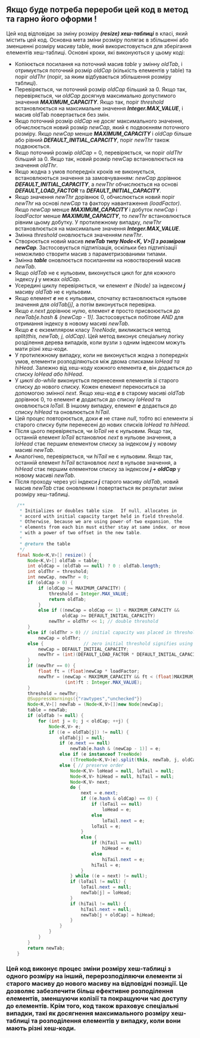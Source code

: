 ## Якщо буде потреба перероби цей код в метод та гарно його оформи !

Цей код відповідає за зміну розміру ***(resize) хеш-таблиці*** в класі, який містить цей код. Основна мета зміни розміру полягає в збільшенні або зменшенні розміру масиву table, який використовується для зберігання елементів хеш-таблиці.
Основні кроки, які виконуються у цьому коді:

* Копіюється посилання на поточний масив *table* у змінну *oldTab*, і отримується поточний розмір *oldCap* (кількість елементів у table) та поріг *oldThr* (поріг, за яким відбувається збільшення розміру таблиці).
* Перевіряється, чи поточний розмір *oldCap* більший за 0. Якщо так, перевіряється, чи *oldCap* досягнув максимально допустимого значення ***MAXIMUM_CAPACITY***. Якщо так, поріг *threshold* встановлюється на максимальне значення ***Integer.MAX_VALUE***, і масив oldTab повертається без змін.
* Якщо поточний розмір *oldCap* не досяг максимального значення, обчислюється новий розмір *newCap*, який є подвоєнням поточного розміру. Якщо *newCap* менше ***MAXIMUM_CAPACITY*** і *oldCap* більше або рівний ***DEFAULT_INITIAL_CAPACITY***, поріг *newThr* також подвоюється.
* Якщо поточний розмір *oldCap* = 0, перевіряється, чи поріг *oldThr*  більший за 0. Якщо так, новий розмір newCap встановлюється на значення *oldThr*.
* Якщо жодна з умов попередніх кроків не виконується, встановлюються значення за замовчуванням: *newCap* дорівнює ***DEFAULT_INITIAL_CAPACITY***, а *newThr* обчислюється на основі ***DEFAULT_LOAD_FACTOR*** та ***DEFAULT_INITIAL_CAPACITY***.
* Якщо значення *newThr* дорівнює 0, обчислюється новий поріг *newThr* на основі *newCap* та фактору навантаження *(loadFactor)*. Якщо *newCap* менше ***MAXIMUM_CAPACITY*** і добуток *newCap* і *loadFactor* менше ***MAXIMUM_CAPACITY***, то *newThr* встановлюється рівним цьому добутку. У протилежному випадку, *newThr* встановлюється на максимальне значення ***Integer.MAX_VALUE***.
* Змінна *threshold* оновлюється значенням *newThr*.
* Створюється новий масив ***newTab типу Node<K, V>[] з розміром newCap***. Застосовується підтипізація, оскільки без підтипізації неможливо створити масив з параметризованими типами.
* Змінна ***table*** оновлюється посиланням на новостворений масив *newTab*.
* Якщо *oldTab* не є нульовим, виконується цикл for для кожного індексу ***j*** у межах *oldCap*.
* Усередині циклу перевіряється, чи елемент *e (Node)* за індексом ***j*** масиву *oldTab* не є нульовим.
* Якщо елемент ***e*** не є нульовим, спочатку встановлюється нульове значення для *oldTab[j]*, а потім виконується перевірка.
* Якщо *e.next* дорівнює нулю, елемент ***e*** просто присвоюється до *newTab[e.hash & (newCap - 1)]*. Застосовується побітове *AND* для отримання індексу в новому масиві *newTab*.
* Якщо ***e*** є екземпляром класу *TreeNode*, викликається метод *split(this, newTab, j, oldCap)*. Цей метод виконує спеціальну логіку розділення дерева випадків, коли вузли з одним індексом можуть мати різні хеш-коди.
* У протилежному випадку, коли не виконується жодна з попередніх умов, елементи розподіляються між двома списками *loHead та hiHead*. Залежно від хеш-коду кожного елемента ***e***, він додається до списку *loHead або hiHead*.
* У *циклі do-while* виконується перенесення елементів зі старого списку до нового списку. Кожен елемент переноситься за допомогою змінної *next*. Якщо хеш-код ***e*** в старому масиві *oldTab* дорівнює 0, то елемент ***e*** додається до списку *loHead* та оновлюється *loTail*. В іншому випадку, елемент ***e*** додається до списку *hiHead* та оновлюється *hiTail*.
* Цей процес повторюється, доки ***e*** не стане *null*, тобто всі елементи зі старого списку були перенесені до нових списків *loHead та hiHead*.
* Після цього перевіряється, чи *loTail* не є нульовим. Якщо так, останній елемент *loTail* встановлює *next* в нульове значення, а *loHead* стає першим елементом списку за індексом ***j*** у новому масиві *newTab*.
* Аналогічно, перевіряється, чи *hiTail* не є нульовим. Якщо так, останній елемент *hiTail* встановлює *next* в нульове значення, а *hiHead* стає першим елементом списку за індексом ***j + oldCap*** у новому масиві *newTab*.
* Після проходу через усі індекси ***j*** старого масиву *oldTab*, новий масив *newTab* стає оновленим і повертається як результат зміни розміру хеш-таблиці.

```java 
    /**
     * Initializes or doubles table size.  If null, allocates in
     * accord with initial capacity target held in field threshold.
     * Otherwise, because we are using power-of-two expansion, the
     * elements from each bin must either stay at same index, or move
     * with a power of two offset in the new table.
     *
     * @return the table
     */
    final Node<K,V>[] resize() {
        Node<K,V>[] oldTab = table;
        int oldCap = (oldTab == null) ? 0 : oldTab.length;
        int oldThr = threshold;
        int newCap, newThr = 0;
        if (oldCap > 0) {
            if (oldCap >= MAXIMUM_CAPACITY) {
                threshold = Integer.MAX_VALUE;
                return oldTab;
            }
            else if ((newCap = oldCap << 1) < MAXIMUM_CAPACITY &&
                     oldCap >= DEFAULT_INITIAL_CAPACITY)
                newThr = oldThr << 1; // double threshold
        }
        else if (oldThr > 0) // initial capacity was placed in threshold
            newCap = oldThr;
        else {               // zero initial threshold signifies using defaults
            newCap = DEFAULT_INITIAL_CAPACITY;
            newThr = (int)(DEFAULT_LOAD_FACTOR * DEFAULT_INITIAL_CAPACITY);
        }
        if (newThr == 0) {
            float ft = (float)newCap * loadFactor;
            newThr = (newCap < MAXIMUM_CAPACITY && ft < (float)MAXIMUM_CAPACITY ?
                      (int)ft : Integer.MAX_VALUE);
        }
        threshold = newThr;
        @SuppressWarnings({"rawtypes","unchecked"})
        Node<K,V>[] newTab = (Node<K,V>[])new Node[newCap];
        table = newTab;
        if (oldTab != null) {
            for (int j = 0; j < oldCap; ++j) {
                Node<K,V> e;
                if ((e = oldTab[j]) != null) {
                    oldTab[j] = null;
                    if (e.next == null)
                        newTab[e.hash & (newCap - 1)] = e;
                    else if (e instanceof TreeNode)
                        ((TreeNode<K,V>)e).split(this, newTab, j, oldCap);
                    else { // preserve order
                        Node<K,V> loHead = null, loTail = null;
                        Node<K,V> hiHead = null, hiTail = null;
                        Node<K,V> next;
                        do {
                            next = e.next;
                            if ((e.hash & oldCap) == 0) {
                                if (loTail == null)
                                    loHead = e;
                                else
                                    loTail.next = e;
                                loTail = e;
                            }
                            else {
                                if (hiTail == null)
                                    hiHead = e;
                                else
                                    hiTail.next = e;
                                hiTail = e;
                            }
                        } while ((e = next) != null);
                        if (loTail != null) {
                            loTail.next = null;
                            newTab[j] = loHead;
                        }
                        if (hiTail != null) {
                            hiTail.next = null;
                            newTab[j + oldCap] = hiHead;
                        }
                    }
                }
            }
        }
        return newTab;
    }

```

### Цей код виконує процес зміни розміру хеш-таблиці з одного розміру на інший, перерозподіляючи елементи зі старого масиву до нового масиву на відповідні позиції. Це дозволяє забезпечити більш ефективне розподілення елементів, зменшуючи колізії та покращуючи час доступу до елементів. Крім того, код також враховує спеціальні випадки, такі як досягнення максимального розміру хеш-таблиці та розподілення елементів у випадку, коли вони мають різні хеш-коди.
